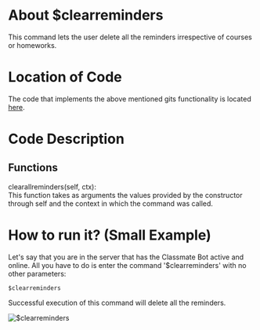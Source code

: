 # About $clearreminders
This command lets the user delete all the reminders irrespective of courses or homeworks. 

# Location of Code
The code that implements the above mentioned gits functionality is located [here](https://github.com/lyonva/ClassMateBot/blob/main/src/cogs/deadline.py).

# Code Description
## Functions
clearallreminders(self, ctx): <br>
This function takes as arguments the values provided by the constructor through self and the context in which the command was called. 

# How to run it? (Small Example)
Let's say that you are in the server that has the Classmate Bot active and online. All you have to do is 
enter the command '$clearreminders' with no other parameters:

```
$clearreminders
```
Successful execution of this command will delete all the reminders.

![$clearreminders](https://github.com/lyonva/ClassMateBot/blob/main/data/media/clearreminders.PNG)